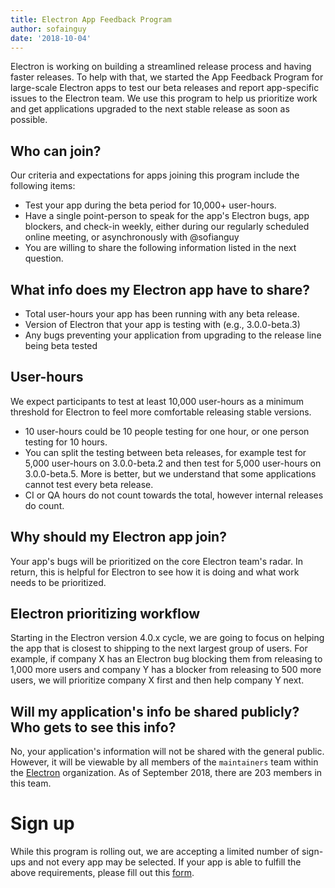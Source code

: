 ```yaml
---
title: Electron App Feedback Program
author: sofainguy
date: '2018-10-04'
---
```


Electron is working on building a streamlined release process and having faster releases. To help with that, we started the App Feedback Program for large-scale Electron apps to test our beta releases and report app-specific issues to the Electron team. We use this program to help us prioritize work and get applications upgraded to the next stable release as soon as possible.

## Who can join?
Our criteria and expectations for apps joining this program include the following items:
- Test your app during the beta period for 10,000+ user-hours.
- Have a single point-person to speak for the app's Electron bugs, app blockers, and check-in weekly, either during our regularly scheduled online meeting, or asynchronously with @sofianguy
- You are willing to share the following information listed in the next question.

## What info does my Electron app have to share?
- Total user-hours your app has been running with any beta release.
- Version of Electron that your app is testing with (e.g., 3.0.0-beta.3)
- Any bugs preventing your application from upgrading to the release line being beta tested

## User-hours
We expect participants to test at least 10,000 user-hours as a minimum threshold for Electron to feel more comfortable releasing stable versions.
- 10 user-hours could be 10 people testing for one hour, or one person testing for 10 hours.
- You can split the testing between beta releases, for example test for 5,000 user-hours on 3.0.0-beta.2 and then test for 5,000 user-hours on 3.0.0-beta.5. More is better, but we understand that some applications cannot test every beta release.
- CI or QA hours do not count towards the total, however internal releases do count.

## Why should my Electron app join?
Your app's bugs will be prioritized on the core Electron team's radar. In return, this is helpful for Electron to see how it is doing and what work needs to be prioritized.

## Electron prioritizing workflow
Starting in the Electron version 4.0.x cycle, we are going to focus on helping the app that is closest to shipping to the next largest group of users.
For example, if company X has an Electron bug blocking them from releasing to 1,000 more users and company Y has a blocker from releasing to 500 more users, we will prioritize company X first and then help company Y next.

## Will my application's info be shared publicly? Who gets to see this info?
No, your application's information will not be shared with the general public. However, it will be viewable by all members of the `maintainers` team within the [Electron](https://github.com/electron) organization. As of September 2018, there are 203 members in this team.

# Sign up
While this program is rolling out, we are accepting a limited number of sign-ups and not every app may be selected. If your app is able to fulfill the above requirements, please fill out this [form](https://goo.gl/forms/f9BBaLnyD7wT0FZO2).
